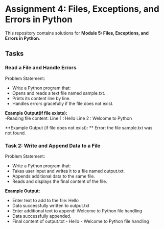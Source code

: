 # Assignment 4: Files, Exceptions, and Errors in Python  

This repository contains solutions for **Module 5: Files, Exceptions, and Errors in Python**.  

## Tasks  

### Read a File and Handle Errors

Problem Statement:
- Write a Python program that:
- Opens and reads a text file named sample.txt.
- Prints its content line by line.
- Handles errors gracefully if the file does not exist.  

**Example Output(if file exists):**  
-Reading file content:
Line 1 : Hello
Line 2 : Welcome to Python

**Example Output (if file does not exist): **
Error: the file sample.txt was not found.

### Task 2: Write and Append Data to a File

Problem Statement:
- Write a Python program that:
- Takes user input and writes it to a file named output.txt.
- Appends additional data to the same file.
- Reads and displays the final content of the file.  

**Example Output:**  
- Enter text to add to the file: Hello
- Data successfully written to output.txt
- Enter additional text to append: Welcome to Python file handling
- Data successfully appended.
- Final content of output.txt
             - Hello
             - Welcome to Python file handling
